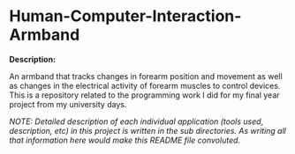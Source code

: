 # Human-Computer-Interaction-Armband

__Description:__

An armband that tracks changes in forearm position and movement as well as changes in the electrical activity of forearm muscles to control devices. 
This is a repository related to the programming work I did for my final year project from my university days. 

_NOTE: Detailed description of each individual application (tools used, description, etc) in this project is written in the sub directories. 
As writing all that information here would make this README file convoluted._
